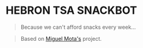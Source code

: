 # HEBRON TSA SNACKBOT

> Because we can't afford snacks every week...

> Based on [Miguel Mota's](https://github.com/miguelmota/lunch-wheel) project.
